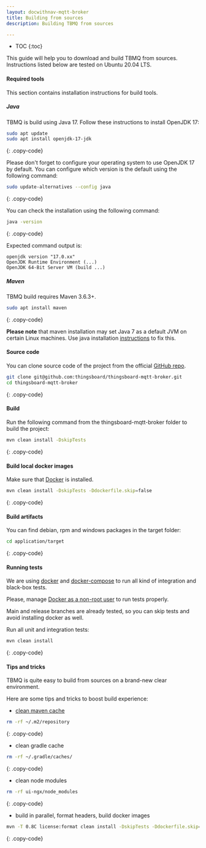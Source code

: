 ```yaml
---
layout: docwithnav-mqtt-broker
title: Building from sources
description: Building TBMQ from sources

---
```


* TOC
{:toc}

This guide will help you to download and build TBMQ from sources. Instructions listed below are tested on Ubuntu 20.04 LTS.

#### Required tools

This section contains installation instructions for build tools.

##### Java

TBMQ is build using Java 17. Follow these instructions to install OpenJDK 17:

```bash
sudo apt update
sudo apt install openjdk-17-jdk
```
{: .copy-code}

Please don't forget to configure your operating system to use OpenJDK 17 by default.
You can configure which version is the default using the following command:

```bash
sudo update-alternatives --config java
```
{: .copy-code}

You can check the installation using the following command:

```bash
java -version
```
{: .copy-code}

Expected command output is:

```text
openjdk version "17.0.xx"
OpenJDK Runtime Environment (...)
OpenJDK 64-Bit Server VM (build ...)
```

##### Maven

TBMQ build requires Maven 3.6.3+.

```bash
sudo apt install maven
```
{: .copy-code}

**Please note** that maven installation may set Java 7 as a default JVM on certain Linux machines. 
Use java installation [instructions](#java) to fix this. 

#### Source code

You can clone source code of the project from the official [GitHub repo](https://github.com/thingsboard/thingsboard-mqtt-broker).

```bash
git clone git@github.com:thingsboard/thingsboard-mqtt-broker.git
cd thingsboard-mqtt-broker
```
{: .copy-code}

#### Build

Run the following command from the thingsboard-mqtt-broker folder to build the project:

```bash
mvn clean install -DskipTests
```
{: .copy-code}

#### Build local docker images

Make sure that [Docker](https://docs.docker.com/engine/install/) is installed.

```bash
mvn clean install -DskipTests -Ddockerfile.skip=false
```
{: .copy-code}

#### Build artifacts

You can find debian, rpm and windows packages in the target folder:
 
```bash
cd application/target
```
{: .copy-code}

#### Running tests

We are using [docker](https://docs.docker.com/engine/install/) and [docker-compose](https://docs.docker.com/compose/install/) to run all kind of integration and black-box tests.

Please, manage [Docker as a non-root user](https://docs.docker.com/engine/install/linux-postinstall/#manage-docker-as-a-non-root-user) to run tests properly.

Main and release branches are already tested, so you can skip tests and avoid installing docker as well.

Run all unit and integration tests:

```bash
mvn clean install
```
{: .copy-code}

#### Tips and tricks

TBMQ is quite easy to build from sources on a brand-new clear environment.

Here are some tips and tricks to boost build experience: 

- [clean maven cache](https://www.baeldung.com/maven-clear-cache)
```bash
rm -rf ~/.m2/repository
```
{: .copy-code}
- clean gradle cache
```bash
rm -rf ~/.gradle/caches/
```
{: .copy-code}
- clean node modules
```bash
rm -rf ui-ngx/node_modules
```
{: .copy-code}
- build in parallel, format headers, build docker images
```bash
mvn -T 0.8C license:format clean install -DskipTests -Ddockerfile.skip=false
```
{: .copy-code}
